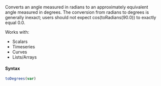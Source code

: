 Converts an angle measured in radians to an approximately equivalent angle measured in degrees. The conversion from radians to degrees is generally inexact; users should not expect cos(toRadians(90.0)) to exactly equal 0.0.

Works with:
* Scalars
* Timeseries
* Curves
* Lists/Arrays

#### Syntax
```js
toDegrees(var)
```
